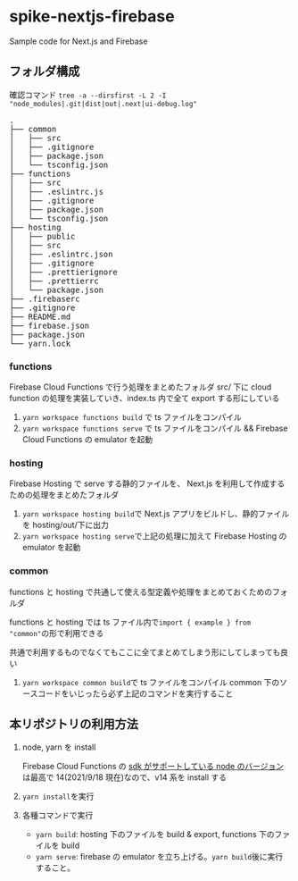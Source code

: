 # spike-nextjs-firebase

Sample code for Next.js and Firebase

## フォルダ構成

確認コマンド
`tree -a --dirsfirst -L 2 -I "node_modules|.git|dist|out|.next|ui-debug.log"`

<pre>
.
├── common
│   ├── src
│   ├── .gitignore
│   ├── package.json
│   └── tsconfig.json
├── functions
│   ├── src
│   ├── .eslintrc.js
│   ├── .gitignore
│   ├── package.json
│   └── tsconfig.json
├── hosting
│   ├── public
│   ├── src
│   ├── .eslintrc.json
│   ├── .gitignore
│   ├── .prettierignore
│   ├── .prettierrc
│   └── package.json
├── .firebaserc
├── .gitignore
├── README.md
├── firebase.json
├── package.json
└── yarn.lock
</pre>

### functions

Firebase Cloud Functions で行う処理をまとめたフォルダ
src/ 下に cloud function の処理を実装していき、index.ts 内で全て export する形にしている

1. `yarn workspace functions build` で ts ファイルをコンパイル
1. `yarn workspace functions serve` で ts ファイルをコンパイル && Firebase Cloud Functions の emulator を起動

### hosting

Firebase Hosting で serve する静的ファイルを、 Next.js を利用して作成するための処理をまとめたフォルダ

1. `yarn workspace hosting build`で Next.js アプリをビルドし、静的ファイルを hosting/out/下に出力
1. `yarn workspace hosting serve`で上記の処理に加えて Firebase Hosting の emulator を起動

### common

functions と hosting で共通して使える型定義や処理をまとめておくためのフォルダ

functions と hosting では ts ファイル内で`import { example } from "common"`の形で利用できる

共通で利用するものでなくてもここに全てまとめてしまう形にしてしまっても良い

1. `yarn workspace common build`で ts ファイルをコンパイル
   common 下のソースコードをいじったら必ず上記のコマンドを実行すること

## 本リポジトリの利用方法

1. node, yarn を install

   Firebase Cloud Functions の [sdk がサポートしている node のバージョン](https://firebase.google.com/docs/functions/manage-functions?hl=ja#set_nodejs_version)は最高で 14(2021/9/18 現在)なので、v14 系を install する

1. `yarn install`を実行
1. 各種コマンドで実行
   - `yarn build`: hosting 下のファイルを build & export, functions 下のファイルを build
   - `yarn serve`: firebase の emulator を立ち上げる。`yarn build`後に実行すること。
